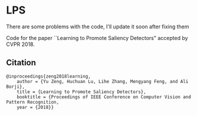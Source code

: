 # LPS
There are some problems with the code, I'll update it soon after fixing them

Code for the paper ``Learning to Promote Saliency Detectors" accepted by CVPR 2018.


## Citation
```
@inproceedings{zeng2018learning,
    author = {Yu Zeng, Huchuan Lu, Lihe Zhang, Mengyang Feng, and Ali Borji},
    title = {Learning to Promote Saliency Detectors},
    booktitle = {Proceedings of IEEE Conference on Computer Vision and Pattern Recognition,
    year = {2018}}
```
